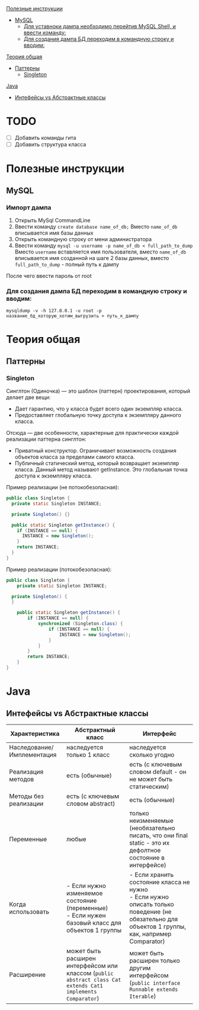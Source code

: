 [Полезные инструкции](#-------------------)
  - [MySQL](#mysql)
    + [Для уставноки дампа необходимо перейтив MySQL Shell, и ввести команду:](https://github.com/KirillUsckov/olya/tree/main#%D0%BF%D0%B0%D1%82%D1%82%D0%B5%D1%80%D0%BD%D1%8B)
    + [Для создания дампа БД переходим в командную строку и вводим:](https://github.com/KirillUsckov/olya/tree/main#%D0%BF%D0%B0%D1%82%D1%82%D0%B5%D1%80%D0%BD%D1%8B)

[Теория общая](https://github.com/KirillUsckov/olya/tree/main#%D1%82%D0%B5%D0%BE%D1%80%D0%B8%D1%8F-%D0%BE%D0%B1%D1%89%D0%B0%D1%8F)
  - [Паттерны](https://github.com/KirillUsckov/olya/tree/main#%D0%BF%D0%B0%D1%82%D1%82%D0%B5%D1%80%D0%BD%D1%8B)
    + [Singleton](#singleton)

[Java](#java)
  - [Интефейсы vs Абстрактные классы](https://github.com/KirillUsckov/olya/tree/main#%D0%BF%D0%B0%D1%82%D1%82%D0%B5%D1%80%D0%BD%D1%8B)

# TODO
- [ ] Добавить команды гита
- [ ] Добавить структура класса

# Полезные инструкции
## MySQL 
### Импорт дампа
1. Открыть MySql CommandLine
2. Ввести команду ```create database name_of_db;``` Вместо `name_of_db` вписывается имя базы данных
3. Открыть командную строку от мени администратора
4. Ввести команду ```mysql -u username -p name_of_db < full_path_to_dump``` Вместо `username` вставляется имя пользователя, вместо `name_of_db` вписывается имя созданной на шаге 2 базы данных, вместо `full_path_to_dump` - полный путь к дампу

После чего ввести пароль от root

### Для создания дампа БД переходим в командную строку и вводим:
```mysqldump -v -h 127.0.0.1 -u root -p название_бд_которую_хотим_выгрузить > путь_к_дампу```

# Теория общая 

## Паттерны

### Singleton
Cинглтон (Одиночка) — это шаблон (паттерн) проектирования, который делает две вещи:
- Дает гарантию, что у класса будет всего один экземпляр класса.
- Предоставляет глобальную точку доступа к экземпляру данного класса.

Отсюда — две особенности, характерные для практически каждой реализации паттерна синглтон: 
- Приватный конструктор. Ограничивает возможность создания объектов класса за пределами самого класса.
- Публичный статический метод, который возвращает экземпляр класса. Данный метод называют getInstance. Это глобальная точка доступа к экземпляру класса.

Пример реализации (не потокобезопасная):
```Java
public class Singleton {
  private static Singleton INSTANCE;

  private Singleton() {}

  public static Singleton getInstance() {
    if (INSTANCE == null) {
      INSTANCE = new Singleton();
    }
    return INSTANCE;
  }
}
```

Пример реализации (потокобезопасная):
```Java
public class Singleton {
    private static Singleton INSTANCE;

  private Singleton() {
  }

    public static Singleton getInstance() {
        if (INSTANCE == null) {
            synchronized (Singleton.class) {
                if (INSTANCE == null) {
                    INSTANCE = new Singleton();
                }
            }
        }
        return INSTANCE;
    }
}
```

# Java

## Интефейсы vs Абстрактные классы

| Характеристика | Абстрактный класс | Интерфейс |
| ------ | ------ | ------ |
| Наследование/Имплементация|наследуется только 1 класс|наследуется сколько угодно|
|Реализация методов|есть (обычные)| есть (с ключевым словом default - он не может быть статическим)|
Методы без реализации| есть (с ключевым словом abstract)|есть (обычные)|
|Переменные|любые|только неизменяемые (необязательно писать, что они final static - это их дефолтное состояние в интерфейсе)|
|Когда использовать| - Если нужно изменяемое состояние (переменные) <br>- Если нужен базовый класс для объектов 1 группы | - Если хранить состояние класса не нужно <br>- Если нужно описать только поведение (не обязательно для объектов 1 группы, как, например Comparator)|
|Расширение|может быть расширен интерфейсом или классом (```public abstract class Cat extends Cat1 implements Comparator```)|может быть расширен только другим интерфейсом (```public interface Runnable extends Iterable```)|
